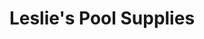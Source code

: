 ---
title: "Leslie's Pool Supplies"
url: /san-antonio/leslies-pool-supplies/
shop: swimming pool
---
